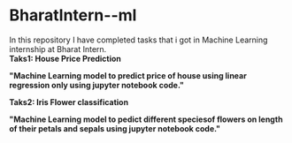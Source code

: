 # BharatIntern--ml
In this repository I have completed tasks that i got in Machine Learning internship at Bharat Intern.<br>
<b>Taks1:
<b>House Price Prediction<br>

"Machine Learning model to predict price of house using linear regression only using jupyter notebook code."<br>

<b>Taks2:
<b>Iris Flower classification<br>

"Machine Learning model to pedict different speciesof flowers on length of their petals and sepals using jupyter notebook code."

